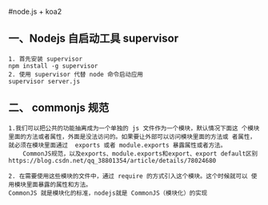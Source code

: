 #node.js + koa2 

## 一、Nodejs 自启动工具 supervisor 

    1. 首先安装 supervisor 
    npm install -g supervisor 
    2. 使用 supervisor 代替 node 命令启动应用 
    supervisor server.js
## 二、 commonjs 规范
    1.我们可以把公共的功能抽离成为一个单独的 js 文件作为一个模块，默认情况下面这 个模块里面的方法或者属性，外面是没法访问的。如果要让外部可以访问模块里面的方法或 者属性，就必须在模块里面通过  exports 或者 module.exports 暴露属性或者方法。
        CommonJS规范，以及exports、module.exports和export、export default区别    https://blog.csdn.net/qq_38801354/article/details/78024680
 
    2. 在需要使用这些模块的文件中，通过 require 的方式引入这个模块。这个时候就可以 使用模块里面暴露的属性和方法。 
    CommonJS 就是模块化的标准，nodejs就是 CommonJS（模块化）的实现
 
     